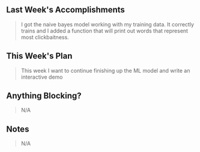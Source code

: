## Last Week's Accomplishments

> I got the naive bayes model working with my training data. It correctly trains and I added a function that will print out words that represent most clickbaitness. 

## This Week's Plan

> This week I want to continue finishing up the ML model and write an interactive demo

## Anything Blocking?

> N/A

## Notes

> N/A